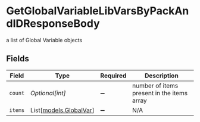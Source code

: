 # GetGlobalVariableLibVarsByPackAndIDResponseBody

a list of Global Variable objects


## Fields

| Field                                            | Type                                             | Required                                         | Description                                      |
| ------------------------------------------------ | ------------------------------------------------ | ------------------------------------------------ | ------------------------------------------------ |
| `count`                                          | *Optional[int]*                                  | :heavy_minus_sign:                               | number of items present in the items array       |
| `items`                                          | List[[models.GlobalVar](../models/globalvar.md)] | :heavy_minus_sign:                               | N/A                                              |